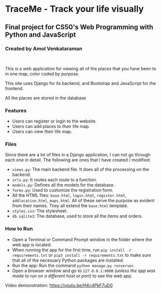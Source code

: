 # TraceMe - Track your life visually
## Final project for CS50's Web Programming with Python and JavaScript
### Created by Amol Venkataraman

<br>

This is a web application for viewing all of the places that you have been to in one map, color coded by purpose.

This site uses Django for its backend, and Bootstrap and JavaScript for the frontend.

All the places are stored in the database

### Features
- Users can register or login to the website.
- Users can add places to their life map.
- Users can view their life map.

### Files
Since there are a lot of files in a Django application, I can not go through each one in detail. The following are ones that I have created / modified:
- `views.py`: The main backend file. It does all of the processing on the backend.
- `urls.py`: It routes each route to a function.
- `models.py`: Defines all the models for the database.
- `forms.py`: Used to customize the registration form.
- All the HTML files: `base.html`, `login.html`, `register.html`, `addlocation.html`, `maps.html`. All of these serve the purpose as evident from their names. They all extend the `base.html` template.
- `styles.css`: The stylesheet.
- `db.sqlite3`: The database, used to store all the items and orders.

### How to Run
- Open a Terminal or Command Prompt window in the folder where the web app is located.
- When running the app for the first time, run `pip install -r requirements.txt` or `pip3 install -r requirements.txt` to make sure that all of the necessary Python packages are installed.
- Run the app: Run the command `python manage.py runserver`.
- Open a browser window and go to `127.0.0.1:8000` *(unless the app was made to run on a different host or port)* to see the web app.

Video demonstration: https://youtu.be/H4c4PkF7uD0
